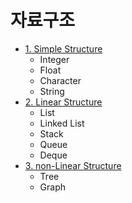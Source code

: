 # 자료구조

* [1. Simple Structure](1.%20Simpole%20Structure)
  - Integer
  - Float
  - Character
  - String
* [2. Linear Structure](2.%20Linear%20Structure)
  - List
  - Linked List
  - Stack
  - Queue
  - Deque
* [3. non-Linear Structure](3.%20non-Linear%20Structure)
  - Tree
  - Graph